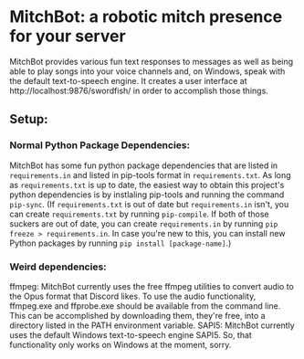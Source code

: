 # MitchBot: a robotic mitch presence for your server

MitchBot provides various fun text responses to messages as well as being able to play songs into your voice channels and, on Windows, speak with the default text-to-speech engine. It creates a user interface at http://localhost:9876/swordfish/ in order to accomplish those things.

## Setup:
### Normal Python Package Dependencies:
MitchBot has some fun python package dependencies that are listed in `requirements.in` and listed in pip-tools format in `requirements.txt`. As long as `requirements.txt` is up to date, the easiest way to obtain this project's python dependencies is by instlaling pip-tools and running the command `pip-sync`. (If `requirements.txt` is out of date but `requirements.in` isn't, you can create `requirements.txt` by running `pip-compile`. If both of those suckers are out of date, you can create `requirements.in` by running `pip freeze > requirements.in`. In case you're new to this, you can install new Python packages by running `pip install [package-name]`.)
### Weird dependencies:
ffmpeg: MitchBot currently uses the free ffmpeg utilities to convert audio to the Opus format that Discord likes. To use the audio functionality, ffmpeg.exe and ffprobe.exe should be available from the command line. This can be accomplished by downloading them, they're free, into a directory listed in the PATH environment variable.
SAPI5: MitchBot currently uses the default Windows text-to-speech engine SAPI5. So, that functionality only works on Windows at the moment, sorry.